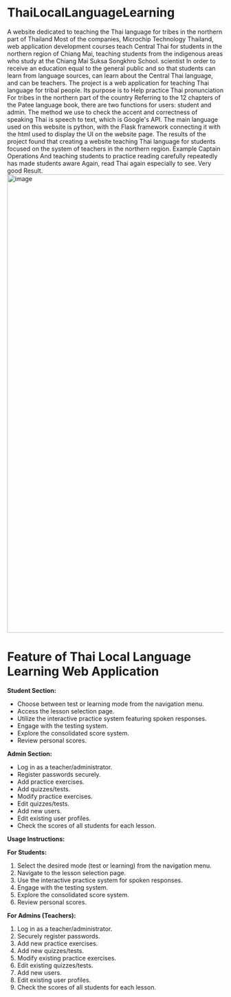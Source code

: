 # ThaiLocalLanguageLearning
A website dedicated to teaching the Thai language for tribes in the northern part of Thailand
Most of the companies, Microchip Technology Thailand, web application development courses teach Central Thai for students in the northern region of Chiang Mai, teaching students from the indigenous areas who study at the Chiang Mai Suksa Songkhro School. scientist In order to receive an education equal to the general public and so that students can learn from language sources, can learn about the Central Thai language, and can be teachers.
The project is a web application for teaching Thai language for tribal people. Its purpose is to Help practice Thai pronunciation For tribes in the northern part of the country Referring to the 12 chapters of the Patee language book, there are two functions for users: student and admin. The method we use to check the accent and correctness of speaking Thai is speech to text, which is Google's API. The main language used on this website is python, with the Flask framework connecting it with the html used to display the UI on the website page.
The results of the project found that creating a website teaching Thai language for students focused on the system of teachers in the northern region. Example Captain Operations And teaching students to practice reading carefully repeatedly has made students aware Again, read Thai again especially to see. Very good Result. 
<img width="1066" alt="image" src="https://github.com/ford110200/ThaiLocalLanguageLearning/assets/5719463/12ce70fa-24e9-4556-a3b3-704243cbe46b">
# Feature of Thai Local Language Learning Web Application
**Student Section:**

- Choose between test or learning mode from the navigation menu.
- Access the lesson selection page.
- Utilize the interactive practice system featuring spoken responses.
- Engage with the testing system.
- Explore the consolidated score system.
- Review personal scores.

**Admin Section:**

- Log in as a teacher/administrator.
- Register passwords securely.
- Add practice exercises.
- Add quizzes/tests.
- Modify practice exercises.
- Edit quizzes/tests.
- Add new users.
- Edit existing user profiles.
- Check the scores of all students for each lesson.

**Usage Instructions:**

**For Students:**

1. Select the desired mode (test or learning) from the navigation menu.
2. Navigate to the lesson selection page.
3. Use the interactive practice system for spoken responses.
4. Engage with the testing system.
5. Explore the consolidated score system.
6. Review personal scores.

**For Admins (Teachers):**

1. Log in as a teacher/administrator.
2. Securely register passwords.
3. Add new practice exercises.
4. Add new quizzes/tests.
5. Modify existing practice exercises.
6. Edit existing quizzes/tests.
7. Add new users.
8. Edit existing user profiles.
9. Check the scores of all students for each lesson.
